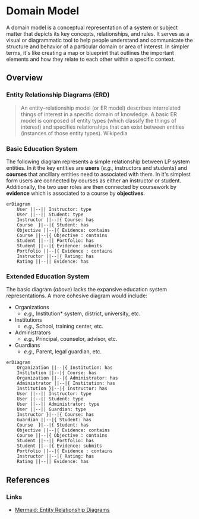 # Domain Model

A domain model is a conceptual representation of a system or subject matter that depicts its key concepts, relationships, and rules. It serves as a visual or diagrammatic tool to help people understand and communicate the structure and behavior of a particular domain or area of interest. In simpler terms, it's like creating a map or blueprint that outlines the important elements and how they relate to each other within a specific context.

## Overview

### Entity Relationship Diagrams (ERD)

> An entity–relationship model (or ER model) describes interrelated things of interest in a specific domain of knowledge. A basic ER model is composed of entity types (which classify the things of interest) and specifies relationships that can exist between entities (instances of those entity types). Wikipedia

### Basic Education System

The following diagram represents a simple relationship between LP system entities. In it the key entities are **users** (_e.g.,_ instructors and students) and **courses** that ancillary entities need to associated with them. In it's simplest form users are connected by courses as either an instructor or student. Additionally, the two user roles are then connected by coursework by **evidence** which is associated to a course by **objectives**.

```mermaid
erDiagram
    User ||--|| Instructor: type
    User ||--|| Student: type
    Instructor ||--|{ Course: has
    Course  }|--|{ Student: has
    Objective ||--|{ Evidence: contains
    Course ||--|{ Objective : contains
    Student ||--|| Portfolio: has
    Student ||--|{ Evidence: submits
    Portfolio ||--|{ Evidence : contains
    Instructor ||--|{ Rating: has
    Rating ||--|| Evidence: has
```

### Extended Education System

The basic diagram (_above_) lacks the expansive education system representations. A more cohesive diagram would include:

-   Organizations
    -   _e.g.,_ Institution\* system, district, university, etc.
-   Institutions
    -   _e.g.,_ School, training center, etc.
-   Administrators
    -   _e.g.,_ Principal, counselor, advisor, etc.
-   Guardians
    -   _e.g.,_ Parent, legal guardian, etc.

```mermaid
erDiagram
    Organization ||--|{ Institution: has
    Institution ||--|{ Course: has
    Organization ||--|{ Administrator: has
    Administrator ||--|{ Institution: has
    Institution }|--|{ Instructor: has
    User ||--|| Instructor: type
    User ||--|| Student: type
    User ||--|| Administrator: type
    User ||--|| Guardian: type
    Instructor }|--|{ Course: has
    Guardian ||--|{ Student: has
    Course  }|--|{ Student: has
    Objective ||--|{ Evidence: contains
    Course ||--|{ Objective : contains
    Student ||--|| Portfolio: has
    Student ||--|{ Evidence: submits
    Portfolio ||--|{ Evidence : contains
    Instructor ||--|{ Rating: has
    Rating ||--|| Evidence: has
```

## References

### Links

-   [Mermaid: Entity Relationship Diagrams](https://mermaid.js.org/syntax/entityRelationshipDiagram.html)
